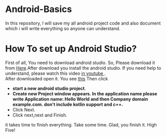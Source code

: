 # Android-Basics
In this repository, I will save my all android project code and also document which i will write everything so anyone can understand.
<h1>How To set up Android Studio?</h1>
<p>First of all, You need to download android studio. So, Please download it from  <a href="https://developer.android.com/studio/index.html">Here</a>.After download you install the android studio. If you need help to understand, please watch this video <a href="https://www.youtube.com/watch?v=7vvMltQtfxY">in youtube </a>.<br>
  After downloaded open it. You see <a href="https://developer.android.com/training/basics/firstapp/images/studio-welcome_2x.png">this</a>
  Then click<br>
  <ul>
    <li><b>start a new android studio project</b>.</li>
    <li><b>Create new Project window appears. In the application name please write Application name: Hello World and then Company domain example.com. don't include kotlin support and c++.</b></li>
    <li>Click Next.</li>
    <li>Click next,next and Finish.</li>
  </ul>
  it takes time to finish everything. Take some time. Glad, you finish it. High Five!
</p>

